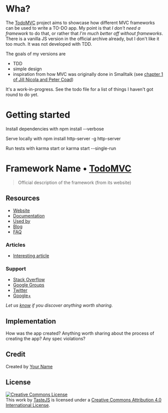 # Wha?

The [TodoMVC](http://todomvc.com/) project aims to showcase how different MVC frameworks can be used to write a TO-DO app.  My point is that *I don't need a framework* to do that, or rather that *I'm much better off without frameworks*.  There is a vanilla JS version in the official archive already, but I don't like it too much.  It was not developed with TDD.

The goals of my versions are

 * TDD
 * simple design
 * inspiration from how MVC was originally done in Smalltalk (see [chapter 1 of Jill Nicola and Peter Coad](https://books.google.it/books/about/Object_oriented_Programming.html?id=nd2WQgAACAAJ))

It's a work-in-progress.  See the todo file for a list of things I haven't got round to do yet.

# Getting started

Install dependencies with
    npm install --verbose

Serve locally with
    npm install http-server -g
    http-server

Run tests with
    karma start
or
    karma start --single-run

# Framework Name • [TodoMVC](http://todomvc.com)

> Official description of the framework (from its website)


## Resources

- [Website]()
- [Documentation]()
- [Used by]()
- [Blog]()
- [FAQ]()

### Articles

- [Interesting article]()

### Support

- [Stack Overflow](http://stackoverflow.com/questions/tagged/__)
- [Google Groups]()
- [Twitter](http://twitter.com/__)
- [Google+]()

*Let us [know](https://github.com/tastejs/todomvc/issues) if you discover anything worth sharing.*


## Implementation

How was the app created? Anything worth sharing about the process of creating the app? Any spec violations?


## Credit

Created by [Your Name](http://your-website.com)

## License

<a rel="license" href="http://creativecommons.org/licenses/by/4.0/deed.en_US"><img alt="Creative Commons License" style="border-width:0" src="http://i.creativecommons.org/l/by/4.0/80x15.png" /></a><br />This <span xmlns:dct="http://purl.org/dc/terms/" href="http://purl.org/dc/dcmitype/InteractiveResource" rel="dct:type">work</span> by <a xmlns:cc="http://creativecommons.org/ns#" href="http://sindresorhus.com" property="cc:attributionName" rel="cc:attributionURL">TasteJS</a> is licensed under a <a rel="license" href="http://creativecommons.org/licenses/by/4.0/deed.en_US">Creative Commons Attribution 4.0 International License</a>.
